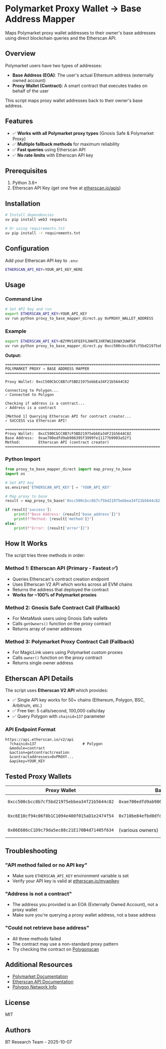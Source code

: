 # Polymarket Proxy Wallet → Base Address Mapper

Maps Polymarket proxy wallet addresses to their owner's base addresses using direct blockchain queries and the Etherscan API.

## Overview

Polymarket users have two types of addresses:
- **Base Address (EOA)**: The user's actual Ethereum address (externally owned account)
- **Proxy Wallet (Contract)**: A smart contract that executes trades on behalf of the user

This script maps proxy wallet addresses back to their owner's base address.

## Features

- ✅ **Works with all Polymarket proxy types** (Gnosis Safe & Polymarket Proxy)
- ✅ **Multiple fallback methods** for maximum reliability
- ✅ **Fast queries** using Etherscan API
- ✅ **No rate limits** with Etherscan API key

## Prerequisites

1. Python 3.8+
2. Etherscan API Key (get one free at [etherscan.io/apis](https://etherscan.io/apis))

## Installation

```bash
# Install dependencies
uv pip install web3 requests

# Or using requirements.txt
uv pip install -r requirements.txt
```

## Configuration

Add your Etherscan API key to `.env`:

```bash
ETHERSCAN_API_KEY=YOUR_API_KEY_HERE
```

## Usage

### Command Line

```bash
# Set API key and run
export ETHERSCAN_API_KEY=YOUR_API_KEY
uv run python proxy_to_base_mapper_direct.py 0xPROXY_WALLET_ADDRESS
```

### Example

```bash
export ETHERSCAN_API_KEY=BZYMV1XFQIFGJHHTEJXRTWGI8VWX3UWFSK
uv run python proxy_to_base_mapper_direct.py 0xcc500cbcc8b7cf5bd21975ebbea34f21b5644c82
```

**Output:**
```
======================================================================
POLYMARKET PROXY → BASE ADDRESS MAPPER
======================================================================

Proxy Wallet: 0xcC500CbCC8B7cF5BD21975ebbEa34F21b5644C82

Connecting to Polygon...
✓ Connected to Polygon

Checking if address is a contract...
✓ Address is a contract

[Method 1] Querying Etherscan API for contract creator...
✓ SUCCESS via Etherscan API!

======================================================================
Proxy Wallet:  0xcC500CbCC8B7cF5BD21975ebbEa34F21b5644C82
Base Address:  0xae700edfd9ab986395f3999fe11177b9903a52f1
Method:        Etherscan API (contract creator)
======================================================================
```

### Python Import

```python
from proxy_to_base_mapper_direct import map_proxy_to_base
import os

# Set API key
os.environ['ETHERSCAN_API_KEY'] = 'YOUR_API_KEY'

# Map proxy to base
result = map_proxy_to_base('0xcc500cbcc8b7cf5bd21975ebbea34f21b5644c82')

if result['success']:
    print(f"Base Address: {result['base_address']}")
    print(f"Method: {result['method']}")
else:
    print(f"Error: {result['error']}")
```

## How It Works

The script tries three methods in order:

### Method 1: Etherscan API (Primary - Fastest ✅)
- Queries Etherscan's contract creation endpoint
- Uses Etherscan V2 API which works across all EVM chains
- Returns the address that deployed the contract
- **Works for ~100% of Polymarket proxies**

### Method 2: Gnosis Safe Contract Call (Fallback)
- For MetaMask users using Gnosis Safe wallets
- Calls `getOwners()` function on the proxy contract
- Returns array of owner addresses

### Method 3: Polymarket Proxy Contract Call (Fallback)
- For MagicLink users using Polymarket custom proxies
- Calls `owner()` function on the proxy contract
- Returns single owner address

## Etherscan API Details

The script uses **Etherscan V2 API** which provides:
- ✅ Single API key works for 50+ chains (Ethereum, Polygon, BSC, Arbitrum, etc.)
- ✅ Free tier: 5 calls/second, 100,000 calls/day
- ✅ Query Polygon with `chainid=137` parameter

### API Endpoint Format
```
https://api.etherscan.io/v2/api
  ?chainid=137                     # Polygon
  &module=contract
  &action=getcontractcreation
  &contractaddresses=0xPROXY...
  &apikey=YOUR_KEY
```

## Tested Proxy Wallets

| Proxy Wallet | Base Address | Method | Status |
|--------------|--------------|--------|--------|
| `0xcc500cbcc8b7cf5bd21975ebbea34f21b5644c82` | `0xae700edfd9ab986395f3999fe11177b9903a52f1` | Etherscan API | ✅ |
| `0xc6E10cf94c06f8b1C1094e400f015aD1e2474f54` | `0x710be84efbd0dfd4b1a67b9525a778ae5c420ff8` | Etherscan API | ✅ |
| `0x86E686cC1D9c79da5ec88c21E170B4d71405f634` | (various owners) | Etherscan API | ✅ |

## Troubleshooting

### "API method failed or no API key"
- Make sure `ETHERSCAN_API_KEY` environment variable is set
- Verify your API key is valid at [etherscan.io/myapikey](https://etherscan.io/myapikey)

### "Address is not a contract"
- The address you provided is an EOA (Externally Owned Account), not a proxy wallet
- Make sure you're querying a proxy wallet address, not a base address

### "Could not retrieve base address"
- All three methods failed
- The contract may use a non-standard proxy pattern
- Try checking the contract on [Polygonscan](https://polygonscan.com/)

## Additional Resources

- [Polymarket Documentation](https://docs.polymarket.com/)
- [Etherscan API Documentation](https://docs.etherscan.io/)
- [Polygon Network Info](https://polygon.technology/)

## License

MIT

## Authors

BT Research Team - 2025-10-07
